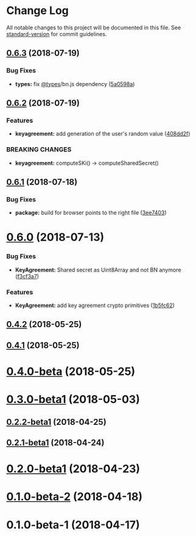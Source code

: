 # Change Log

All notable changes to this project will be documented in this file. See [standard-version](https://github.com/conventional-changelog/standard-version) for commit guidelines.

<a name="0.6.3"></a>
## [0.6.3](https://github.com/coast-team/crypto-api-wrapper/compare/v0.6.2...v0.6.3) (2018-07-19)


### Bug Fixes

* **types:** fix [@types](https://github.com/types)/bn.js dependency ([5a0598a](https://github.com/coast-team/crypto-api-wrapper/commit/5a0598a))



<a name="0.6.2"></a>
## [0.6.2](https://github.com/coast-team/crypto-api-wrapper/compare/v0.6.1...v0.6.2) (2018-07-19)


### Features

* **keyagreement:** add generation of the user's random value ([408dd2f](https://github.com/coast-team/crypto-api-wrapper/commit/408dd2f))


### BREAKING CHANGES

* **keyagreement:** computeSKi() -> computeSharedSecret()



<a name="0.6.1"></a>
## [0.6.1](https://github.com/coast-team/crypto-api-wrapper/compare/v0.6.0...v0.6.1) (2018-07-18)


### Bug Fixes

* **package:** build for browser points to the right file ([3ee7403](https://github.com/coast-team/crypto-api-wrapper/commit/3ee7403))



<a name="0.6.0"></a>
# [0.6.0](https://github.com/coast-team/crypto-api-wrapper/compare/v0.4.2...v0.6.0) (2018-07-13)


### Bug Fixes

* **KeyAgreement:** Shared secret as Uint8Array and not BN anymore ([f3cf3a7](https://github.com/coast-team/crypto-api-wrapper/commit/f3cf3a7))


### Features

* **KeyAgreement:** add key agreement crypto primitives ([1b5fc62](https://github.com/coast-team/crypto-api-wrapper/commit/1b5fc62))



<a name="0.4.2"></a>
## [0.4.2](https://github.com/coast-team/crypto-api-wrapper/compare/v0.4.1...v0.4.2) (2018-05-25)



<a name="0.4.1"></a>
## [0.4.1](https://github.com/coast-team/crypto-api-wrapper/compare/v0.4.0-beta...v0.4.1) (2018-05-25)



<a name="0.4.0-beta"></a>
# [0.4.0-beta](https://github.com/coast-team/crypto-api-wrapper/compare/v0.3.0-beta1...v0.4.0-beta) (2018-05-25)



<a name="0.3.0-beta1"></a>
# [0.3.0-beta1](https://github.com/coast-team/crypto-api-wrapper/compare/v0.2.2-beta1...v0.3.0-beta1) (2018-05-03)



<a name="0.2.2-beta1"></a>
## [0.2.2-beta1](https://github.com/coast-team/crypto-api-wrapper/compare/v0.2.1-beta1...v0.2.2-beta1) (2018-04-25)



<a name="0.2.1-beta1"></a>
## [0.2.1-beta1](https://github.com/coast-team/crypto-api-wrapper/compare/v0.2.0-beta1...v0.2.1-beta1) (2018-04-24)



<a name="0.2.0-beta1"></a>
# [0.2.0-beta1](https://github.com/coast-team/crypto-api-wrapper/compare/v0.1.0-beta-2...v0.2.0-beta1) (2018-04-23)



<a name="0.1.0-beta-2"></a>
# [0.1.0-beta-2](https://github.com/coast-team/crypto-api-wrapper/compare/v0.1.0-beta-1...v0.1.0-beta-2) (2018-04-18)



<a name="0.1.0-beta-1"></a>
# 0.1.0-beta-1 (2018-04-17)
